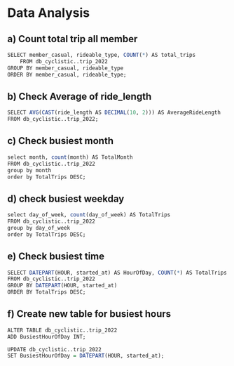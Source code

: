 # Data Analysis

## a) Count total trip all member
```r
SELECT member_casual, rideable_type, COUNT(*) AS total_trips 
	FROM db_cyclistic..trip_2022
GROUP BY member_casual, rideable_type
ORDER BY member_casual, rideable_type;
```
## b) Check Average of ride_length
```r
SELECT AVG(CAST(ride_length AS DECIMAL(10, 2))) AS AverageRideLength
FROM db_cyclistic..trip_2022;
```
## c) Check busiest month
```r
select month, count(month) AS TotalMonth
FROM db_cyclistic..trip_2022
group by month
order by TotalTrips DESC;
```
## d) check busiest weekday
```r
select day_of_week, count(day_of_week) AS TotalTrips
FROM db_cyclistic..trip_2022
group by day_of_week
order by TotalTrips DESC;
```
## e) Check busiest time
```r
SELECT DATEPART(HOUR, started_at) AS HourOfDay, COUNT(*) AS TotalTrips
FROM db_cyclistic..trip_2022
GROUP BY DATEPART(HOUR, started_at)
ORDER BY TotalTrips DESC;
```
## f) Create new table for busiest hours
```r
ALTER TABLE db_cyclistic..trip_2022
ADD BusiestHourOfDay INT;
```
```r
UPDATE db_cyclistic..trip_2022
SET BusiestHourOfDay = DATEPART(HOUR, started_at);
```
